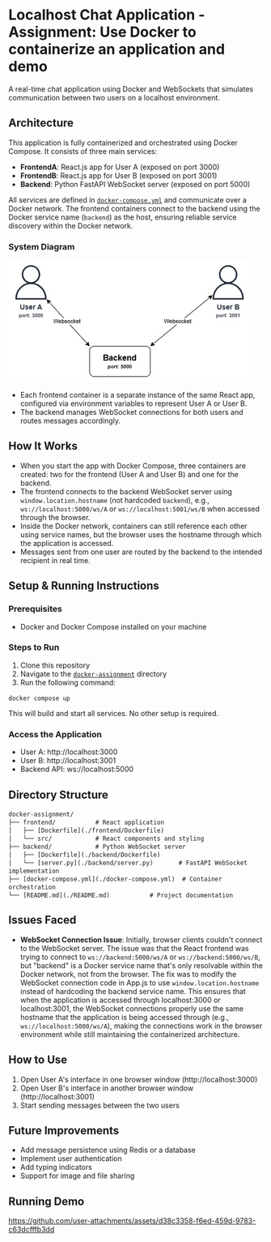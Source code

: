# Localhost Chat Application - Assignment: Use Docker to containerize an application and demo

A real-time chat application using Docker and WebSockets that simulates communication between two users on a localhost environment.

## Architecture

This application is fully containerized and orchestrated using Docker Compose. It consists of three main services:

- **FrontendA**: React.js app for User A (exposed on port 3000)
- **FrontendB**: React.js app for User B (exposed on port 3001)
- **Backend**: Python FastAPI WebSocket server (exposed on port 5000)

All services are defined in [`docker-compose.yml`](./docker-compose.yml) and communicate over a Docker network. The frontend containers connect to the backend using the Docker service name (`backend`) as the host, ensuring reliable service discovery within the Docker network.

### System Diagram

![Chat App Architecture](images/chat-app-diagram.jpg)

- Each frontend container is a separate instance of the same React app, configured via environment variables to represent User A or User B.
- The backend manages WebSocket connections for both users and routes messages accordingly.

## How It Works

- When you start the app with Docker Compose, three containers are created: two for the frontend (User A and User B) and one for the backend.
- The frontend connects to the backend WebSocket server using `window.location.hostname` (not hardcoded `backend`), e.g., `ws://localhost:5000/ws/A` or `ws://localhost:5001/ws/B` when accessed through the browser.
- Inside the Docker network, containers can still reference each other using service names, but the browser uses the hostname through which the application is accessed.
- Messages sent from one user are routed by the backend to the intended recipient in real time.

## Setup & Running Instructions

### Prerequisites
- Docker and Docker Compose installed on your machine

### Steps to Run

1. Clone this repository
2. Navigate to the [`docker-assignment`](.) directory
3. Run the following command:

```
docker compose up
```

This will build and start all services. No other setup is required.

### Access the Application
- User A: http://localhost:3000
- User B: http://localhost:3001
- Backend API: ws://localhost:5000

## Directory Structure

```
docker-assignment/
├── frontend/           # React application
│   ├── [Dockerfile](./frontend/Dockerfile)
│   └── src/            # React components and styling
├── backend/            # Python WebSocket server 
│   ├── [Dockerfile](./backend/Dockerfile)
│   └── [server.py](./backend/server.py)       # FastAPI WebSocket implementation
├── [docker-compose.yml](./docker-compose.yml)  # Container orchestration
└── [README.md](./README.md)           # Project documentation
```

## Issues Faced

- **WebSocket Connection Issue**: Initially, browser clients couldn't connect to the WebSocket server. The issue was that the React frontend was trying to connect to `ws://backend:5000/ws/A` or `ws://backend:5000/ws/B`, but "backend" is a Docker service name that's only resolvable within the Docker network, not from the browser. The fix was to modify the WebSocket connection code in App.js to use `window.location.hostname` instead of hardcoding the backend service name. This ensures that when the application is accessed through localhost:3000 or localhost:3001, the WebSocket connections properly use the same hostname that the application is being accessed through (e.g., `ws://localhost:5000/ws/A`), making the connections work in the browser environment while still maintaining the containerized architecture.

## How to Use

1. Open User A's interface in one browser window (http://localhost:3000)
2. Open User B's interface in another browser window (http://localhost:3001)
3. Start sending messages between the two users

## Future Improvements

- Add message persistence using Redis or a database
- Implement user authentication
- Add typing indicators
- Support for image and file sharing

## Running Demo

https://github.com/user-attachments/assets/d38c3358-f6ed-459d-9783-c63dcfffb3dd

